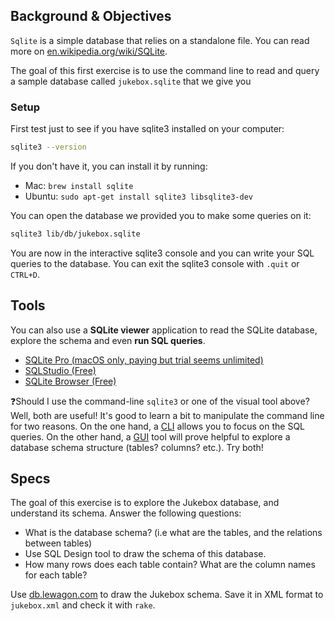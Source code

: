 ## Background & Objectives

`Sqlite` is a simple database that relies on a standalone file.
You can read more on [en.wikipedia.org/wiki/SQLite](http://en.wikipedia.org/wiki/SQLite).

The goal of this first exercise is to use the command line to read and query
a sample database called `jukebox.sqlite` that we give you

### Setup

First test just to see if you have sqlite3 installed on your computer:

```bash
sqlite3 --version
```

If you don't have it, you can install it by running:

- Mac: `brew install sqlite`
- Ubuntu: `sudo apt-get install sqlite3 libsqlite3-dev`

You can open the database we provided you to make some queries on it:

```bash
sqlite3 lib/db/jukebox.sqlite
```

You are now in the interactive sqlite3 console and you can write your SQL queries to the database.
You can exit the sqlite3 console with `.quit` or `CTRL+D`.

## Tools

You can also use a **SQLite viewer** application to read the SQLite database, explore the schema and even **run SQL queries**.

- [SQLite Pro (macOS only, paying but trial seems unlimited)](https://www.sqlitepro.com/)
- [SQLStudio (Free)](http://sqlitestudio.pl/)
- [SQLite Browser (Free)](http://sqlitebrowser.org/)

❓Should I use the command-line `sqlite3` or one of the visual tool above? Well, both are useful! It's good to learn a bit to manipulate the command line for two reasons. On the one hand, a [CLI](https://en.wikipedia.org/wiki/Command-line_interface) allows you to focus on the SQL queries. On the other hand, a [GUI](https://en.wikipedia.org/wiki/Graphical_user_interface) tool will prove helpful to explore a database schema structure (tables? columns? etc.). Try both!

## Specs

The goal of this exercise is to explore the Jukebox database, and understand its schema. Answer the following questions:

- What is the database schema? (i.e what are the tables, and the relations between tables)
- Use SQL Design tool to draw the schema of this database.
- How many rows does each table contain? What are the column names for each table?

Use [db.lewagon.com](http://db.lewagon.com/) to draw the Jukebox schema. Save it in XML format to `jukebox.xml` and check it with `rake`.
